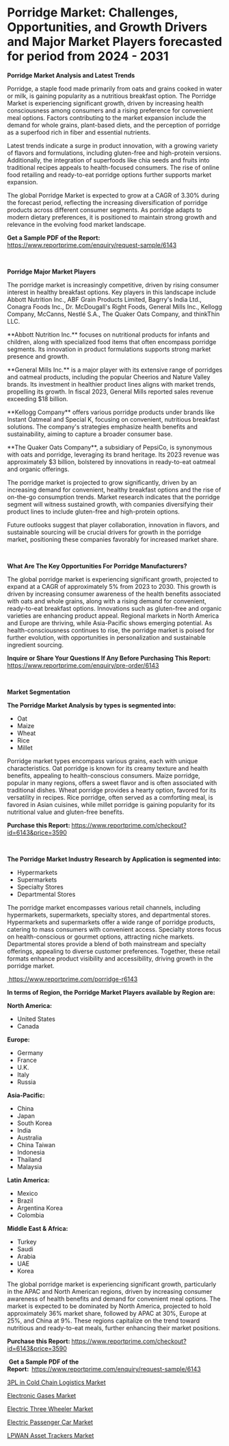<p><h1>Porridge Market: Challenges, Opportunities, and Growth Drivers and Major Market Players forecasted for period from 2024 - 2031</h1></p><p><strong>Porridge Market Analysis and Latest Trends</strong></p>
<p><p>Porridge, a staple food made primarily from oats and grains cooked in water or milk, is gaining popularity as a nutritious breakfast option. The Porridge Market is experiencing significant growth, driven by increasing health consciousness among consumers and a rising preference for convenient meal options. Factors contributing to the market expansion include the demand for whole grains, plant-based diets, and the perception of porridge as a superfood rich in fiber and essential nutrients.</p><p>Latest trends indicate a surge in product innovation, with a growing variety of flavors and formulations, including gluten-free and high-protein versions. Additionally, the integration of superfoods like chia seeds and fruits into traditional recipes appeals to health-focused consumers. The rise of online food retailing and ready-to-eat porridge options further supports market expansion.</p><p>The global Porridge Market is expected to grow at a CAGR of 3.30% during the forecast period, reflecting the increasing diversification of porridge products across different consumer segments. As porridge adapts to modern dietary preferences, it is positioned to maintain strong growth and relevance in the evolving food market landscape.</p></p>
<p><strong>Get a Sample PDF of the Report:&nbsp;</strong> <a href="https://www.reportprime.com/enquiry/request-sample/6143?utm_campaign=103&utm_medium=2&utm_source=Github&utm_content=ia&utm_term=25112024&utm_id=porridge">https://www.reportprime.com/enquiry/request-sample/6143</a></p>
<p>&nbsp;</p>
<p><strong>Porridge Major Market Players</strong></p>
<p><p>The porridge market is increasingly competitive, driven by rising consumer interest in healthy breakfast options. Key players in this landscape include Abbott Nutrition Inc., ABF Grain Products Limited, Bagrry's India Ltd., Conagra Foods Inc., Dr. McDougall's Right Foods, General Mills Inc., Kellogg Company, McCanns, Nestlé S.A., The Quaker Oats Company, and thinkThin LLC.</p><p>**Abbott Nutrition Inc.** focuses on nutritional products for infants and children, along with specialized food items that often encompass porridge segments. Its innovation in product formulations supports strong market presence and growth.</p><p>**General Mills Inc.** is a major player with its extensive range of porridges and oatmeal products, including the popular Cheerios and Nature Valley brands. Its investment in healthier product lines aligns with market trends, propelling its growth. In fiscal 2023, General Mills reported sales revenue exceeding $18 billion.</p><p>**Kellogg Company** offers various porridge products under brands like Instant Oatmeal and Special K, focusing on convenient, nutritious breakfast solutions. The company's strategies emphasize health benefits and sustainability, aiming to capture a broader consumer base.</p><p>**The Quaker Oats Company**, a subsidiary of PepsiCo, is synonymous with oats and porridge, leveraging its brand heritage. Its 2023 revenue was approximately $3 billion, bolstered by innovations in ready-to-eat oatmeal and organic offerings.</p><p>The porridge market is projected to grow significantly, driven by an increasing demand for convenient, healthy breakfast options and the rise of on-the-go consumption trends. Market research indicates that the porridge segment will witness sustained growth, with companies diversifying their product lines to include gluten-free and high-protein options.</p><p>Future outlooks suggest that player collaboration, innovation in flavors, and sustainable sourcing will be crucial drivers for growth in the porridge market, positioning these companies favorably for increased market share.</p></p>
<p>&nbsp;</p>
<p><strong>What Are The Key Opportunities For Porridge Manufacturers?</strong></p>
<p><p>The global porridge market is experiencing significant growth, projected to expand at a CAGR of approximately 5% from 2023 to 2030. This growth is driven by increasing consumer awareness of the health benefits associated with oats and whole grains, along with a rising demand for convenient, ready-to-eat breakfast options. Innovations such as gluten-free and organic varieties are enhancing product appeal. Regional markets in North America and Europe are thriving, while Asia-Pacific shows emerging potential. As health-consciousness continues to rise, the porridge market is poised for further evolution, with opportunities in personalization and sustainable ingredient sourcing.</p></p>
<p><strong>Inquire or Share Your Questions If Any Before Purchasing This Report:</strong> <a href="https://www.reportprime.com/enquiry/pre-order/6143?utm_campaign=103&utm_medium=2&utm_source=Github&utm_content=ia&utm_term=25112024&utm_id=porridge">https://www.reportprime.com/enquiry/pre-order/6143</a></p>
<p>&nbsp;</p>
<p><strong>Market Segmentation</strong></p>
<p><strong>The Porridge Market Analysis by types is segmented into:</strong></p>
<p><ul><li>Oat</li><li>Maize</li><li>Wheat</li><li>Rice</li><li>Millet</li></ul></p>
<p><p>Porridge market types encompass various grains, each with unique characteristics. Oat porridge is known for its creamy texture and health benefits, appealing to health-conscious consumers. Maize porridge, popular in many regions, offers a sweet flavor and is often associated with traditional dishes. Wheat porridge provides a hearty option, favored for its versatility in recipes. Rice porridge, often served as a comforting meal, is favored in Asian cuisines, while millet porridge is gaining popularity for its nutritional value and gluten-free benefits.</p></p>
<p><strong>Purchase this Report:&nbsp;</strong><a href="https://www.reportprime.com/checkout?id=6143&price=3590&utm_campaign=103&utm_medium=2&utm_source=Github&utm_content=ia&utm_term=25112024&utm_id=porridge">https://www.reportprime.com/checkout?id=6143&price=3590</a></p>
<p>&nbsp;</p>
<p><strong>The Porridge Market Industry Research by Application is segmented into:</strong></p>
<p><ul><li>Hypermarkets</li><li>Supermarkets</li><li>Specialty Stores</li><li>Departmental Stores</li></ul></p>
<p><p>The porridge market encompasses various retail channels, including hypermarkets, supermarkets, specialty stores, and departmental stores. Hypermarkets and supermarkets offer a wide range of porridge products, catering to mass consumers with convenient access. Specialty stores focus on health-conscious or gourmet options, attracting niche markets. Departmental stores provide a blend of both mainstream and specialty offerings, appealing to diverse customer preferences. Together, these retail formats enhance product visibility and accessibility, driving growth in the porridge market.</p></p>
<p><a href="https://www.reportprime.com/porridge-r6143?utm_campaign=103&utm_medium=2&utm_source=Github&utm_content=ia&utm_term=25112024&utm_id=porridge">&nbsp;https://www.reportprime.com/porridge-r6143</a></p>
<p><strong>In terms of Region, the Porridge Market Players available by Region are:</strong></p>
<p>
    <p> <strong> North America: </strong>
        <ul>
            <li>United States</li>
            <li>Canada</li>
        </ul>
        </p> 
    <p> <strong> Europe: </strong>
        <ul>
            <li>Germany</li>
            <li>France</li>
            <li>U.K.</li>
            <li>Italy</li>
            <li>Russia</li>
        </ul>
        </p> 
    <p> <strong> Asia-Pacific: </strong>
        <ul>
            <li>China</li>
            <li>Japan</li>
            <li>South Korea</li>
            <li>India</li>
            <li>Australia</li>
            <li>China Taiwan</li>
            <li>Indonesia</li>
            <li>Thailand</li>
            <li>Malaysia</li>
        </ul>
        </p> 
    <p> <strong> Latin America: </strong>
        <ul>
            <li>Mexico</li>
            <li>Brazil</li>
            <li>Argentina Korea</li>
            <li>Colombia</li>
        </ul>
        </p> 
    <p> <strong> Middle East & Africa: </strong>
        <ul>
            <li>Turkey</li>
            <li>Saudi</li>
            <li>Arabia</li>
            <li>UAE</li>
            <li>Korea</li>
        </ul>
    </p>
    </p>
<p><p>The global porridge market is experiencing significant growth, particularly in the APAC and North American regions, driven by increasing consumer awareness of health benefits and demand for convenient meal options. The market is expected to be dominated by North America, projected to hold approximately 36% market share, followed by APAC at 30%, Europe at 25%, and China at 9%. These regions capitalize on the trend toward nutritious and ready-to-eat meals, further enhancing their market positions.</p></p>
<p><strong>Purchase this Report: </strong><a href="https://www.reportprime.com/checkout?id=6143&price=3590&utm_campaign=103&utm_medium=2&utm_source=Github&utm_content=ia&utm_term=25112024&utm_id=porridge">https://www.reportprime.com/checkout?id=6143&price=3590</a></p>
<p>&nbsp;<strong>Get a Sample PDF of the Report:&nbsp;&nbsp;</strong><a href="https://www.reportprime.com/enquiry/request-sample/6143?utm_campaign=103&utm_medium=2&utm_source=Github&utm_content=ia&utm_term=25112024&utm_id=porridge">https://www.reportprime.com/enquiry/request-sample/6143</a></p>
<p><strong></strong></p>
<p><p><a href="https://issuu.com/reportprime-2/docs/3pl-in-cold-chain-logistics-market-_b796a314f21963?utm_campaign=103&utm_medium=2&utm_source=Github&utm_content=ia&utm_term=25112024&utm_id=porridge">3PL in Cold Chain Logistics Market</a></p><p><a href="https://www.linkedin.com/pulse/strategic-market-insights-navigating-global-electronic-gases-082tf?utm_campaign=103&utm_medium=2&utm_source=Github&utm_content=ia&utm_term=25112024&utm_id=porridge">Electronic Gases Market</a></p><p><a href="https://www.linkedin.com/pulse/evolution-electric-three-wheeler-market-key-shifts-from-2024-kr3ee?utm_campaign=103&utm_medium=2&utm_source=Github&utm_content=ia&utm_term=25112024&utm_id=porridge">Electric Three Wheeler Market</a></p><p><a href="https://www.linkedin.com/pulse/electric-passenger-car-industry-insights-report-analyzing-market-yv7ae?utm_campaign=103&utm_medium=2&utm_source=Github&utm_content=ia&utm_term=25112024&utm_id=porridge">Electric Passenger Car Market</a></p><p><a href="https://issuu.com/reportprime-2/docs/lpwan-asset-trackers-market-size-20_4b7683f7662df7?utm_campaign=103&utm_medium=2&utm_source=Github&utm_content=ia&utm_term=25112024&utm_id=porridge">LPWAN Asset Trackers Market</a></p></p>